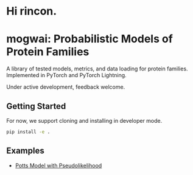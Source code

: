 # Hi rincon.

# mogwai: Probabilistic Models of Protein Families

A library of tested models, metrics, and data loading for protein families. Implemented in PyTorch and PyTorch Lightning.

Under active development, feedback welcome.

## Getting Started

For now, we support cloning and installing in developer mode.

```bash
pip install -e .
```

## Examples

* [Potts Model with Pseudolikelihood](https://github.com/nickbhat/mogwai/blob/main/examples/gremlin_train.ipynb)